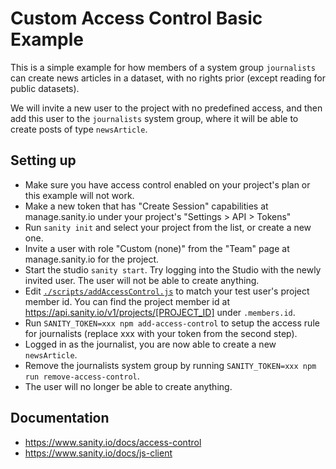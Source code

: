 # Custom Access Control Basic Example

This is a simple example for how members of a system group `journalists` can create news articles in a dataset, with
no rights prior (except reading for public datasets).

We will invite a new user to the project with no predefined access, and then add this user to the `journalists` system group, where it will be able to create posts of type `newsArticle`.

## Setting up

- Make sure you have access control enabled on your project's plan or this example will not work.
- Make a new token that has "Create Session" capabilities at manage.sanity.io under your project's "Settings > API > Tokens"
- Run `sanity init` and select your project from the list, or create a new one.
- Invite a user with role "Custom (none)" from the "Team" page at manage.sanity.io for the project.
- Start the studio `sanity start`. Try logging into the Studio with the newly invited user. The user will not be able to create anything.
- Edit [`./scripts/addAccessControl.js`](https://github.com/sanity-io/access-control-test-studio/blob/master/scripts/addAccessControl.js#L17) to match your test user's project member id.
  You can find the project member id at https://api.sanity.io/v1/projects/[PROJECT_ID] under `.members.id`.
- Run `SANITY_TOKEN=xxx npm add-access-control` to setup the access rule for journalists
  (replace xxx with your token from the second step).
- Logged in as the journalist, you are now able to create a new `newsArticle`.
- Remove the journalists system group by running `SANITY_TOKEN=xxx npm run remove-access-control`.
- The user will no longer be able to create anything.

## Documentation

* https://www.sanity.io/docs/access-control
* https://www.sanity.io/docs/js-client
